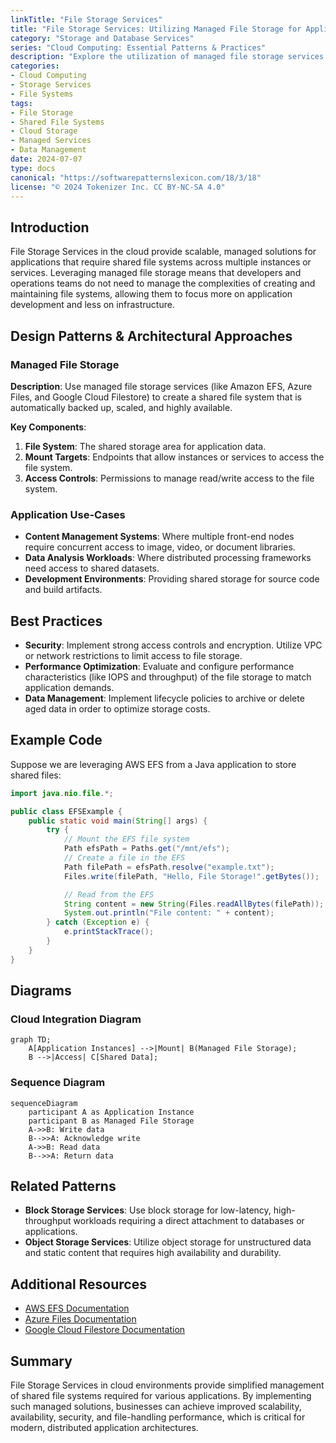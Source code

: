 ```yaml
---
linkTitle: "File Storage Services"
title: "File Storage Services: Utilizing Managed File Storage for Applications Requiring Shared File Systems"
category: "Storage and Database Services"
series: "Cloud Computing: Essential Patterns & Practices"
description: "Explore the utilization of managed file storage services to support applications requiring shared file systems, including design patterns, best practices, and example implementations."
categories:
- Cloud Computing
- Storage Services
- File Systems
tags:
- File Storage
- Shared File Systems
- Cloud Storage
- Managed Services
- Data Management
date: 2024-07-07
type: docs
canonical: "https://softwarepatternslexicon.com/18/3/18"
license: "© 2024 Tokenizer Inc. CC BY-NC-SA 4.0"
---
```


## Introduction

File Storage Services in the cloud provide scalable, managed solutions for applications that require shared file systems across multiple instances or services. Leveraging managed file storage means that developers and operations teams do not need to manage the complexities of creating and maintaining file systems, allowing them to focus more on application development and less on infrastructure.

## Design Patterns & Architectural Approaches

### Managed File Storage

**Description**: Use managed file storage services (like Amazon EFS, Azure Files, and Google Cloud Filestore) to create a shared file system that is automatically backed up, scaled, and highly available.

**Key Components**:
1. **File System**: The shared storage area for application data.
2. **Mount Targets**: Endpoints that allow instances or services to access the file system.
3. **Access Controls**: Permissions to manage read/write access to the file system.

### Application Use-Cases

- **Content Management Systems**: Where multiple front-end nodes require concurrent access to image, video, or document libraries.
- **Data Analysis Workloads**: Where distributed processing frameworks need access to shared datasets.
- **Development Environments**: Providing shared storage for source code and build artifacts.

## Best Practices

- **Security**: Implement strong access controls and encryption. Utilize VPC or network restrictions to limit access to file storage.
- **Performance Optimization**: Evaluate and configure performance characteristics (like IOPS and throughput) of the file storage to match application demands.
- **Data Management**: Implement lifecycle policies to archive or delete aged data in order to optimize storage costs.

## Example Code

Suppose we are leveraging AWS EFS from a Java application to store shared files:

```java
import java.nio.file.*;

public class EFSExample {
    public static void main(String[] args) {
        try {
            // Mount the EFS file system
            Path efsPath = Paths.get("/mnt/efs");
            // Create a file in the EFS
            Path filePath = efsPath.resolve("example.txt");
            Files.write(filePath, "Hello, File Storage!".getBytes());

            // Read from the EFS
            String content = new String(Files.readAllBytes(filePath));
            System.out.println("File content: " + content);
        } catch (Exception e) {
            e.printStackTrace();
        }
    }
}
```

## Diagrams

### Cloud Integration Diagram

```mermaid
graph TD;
    A[Application Instances] -->|Mount| B(Managed File Storage);
    B -->|Access| C[Shared Data];
```

### Sequence Diagram

```mermaid
sequenceDiagram
    participant A as Application Instance
    participant B as Managed File Storage
    A->>B: Write data
    B-->>A: Acknowledge write
    A->>B: Read data
    B-->>A: Return data
```

## Related Patterns

- **Block Storage Services**: Use block storage for low-latency, high-throughput workloads requiring a direct attachment to databases or applications.
- **Object Storage Services**: Utilize object storage for unstructured data and static content that requires high availability and durability.

## Additional Resources

- [AWS EFS Documentation](https://docs.aws.amazon.com/efs/)
- [Azure Files Documentation](https://docs.microsoft.com/en-us/azure/storage/files/)
- [Google Cloud Filestore Documentation](https://cloud.google.com/filestore)

## Summary

File Storage Services in cloud environments provide simplified management of shared file systems required for various applications. By implementing such managed solutions, businesses can achieve improved scalability, availability, security, and file-handling performance, which is critical for modern, distributed application architectures.
